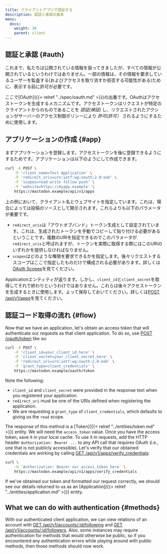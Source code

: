 ```yaml
---
title: クライアントアプリで認証する
description: 認証と承認の基本
menu:
  docs:
    weight: 30
    parent: client
---
```


## 認証と承認 {#auth}

これまで、私たちは公開されている情報を扱ってきましたが、すべての情報が公開されているというわけではありません。一部の情報は、その情報を要求しているユーザーを監査する(およびアクセスを取り消すか拒否する可能性がある)ために、表示する前に許可が必要です。

ここで[OAuth]({{< relref "../spec/oauth.md" >}})の出番です。OAuthはアクセストークンを生成するメカニズムです。アクセストークンはリクエストが特定のクライアントからのものであることを _認証(検証)_ し、リクエストされたアクションがサーバーのアクセス制御ポリシーにより _許可(許可）_ されるようにするために使用します。

## アプリケーションの作成 {#app}

まずアプリケーションを登録します。アクセストークンを後に登録できるようにするためです。アプリケーションは以下のようにして作成できます。

```bash
curl -X POST \
	-F 'client_name=Test Application' \
	-F 'redirect_uris=urn:ietf:wg:oauth:2.0:oob' \
	-F 'scopes=read write follow push' \
	-F 'website=https://myapp.example' \
	https://mastodon.example/api/v1/apps
```

上の例において、クライアント名とウェブサイトを指定しています。これは、場合によっては投稿のソースとして開示されます。これらよりも以下のパラメータが重要です。

* `redirect_uris`は「アウトオブバンド」トークン生成として設定されています。これは、生成されたトークンを手動でコピーして貼り付ける必要があるということです。複数のURIを指定できるのでこのパラメータが`redirect_uris`と呼ばれますが、トークンを実際に取得する際にはこのURIのいずれかを提供しなければなりません。
* `scopes`はどのような権限を要求できるかを指定します。後々リクエストするスコープはここで指定したものだけで構成される必要があります。詳しくは[OAuth Scopes](../api/oauth-scopes.md)を見てください。

Applicationエンティティが返ります。しかし、`client_id`と`client_secret`を取得してそれで終わりというわけではありません。これらは後々アクセストークンを生成するときに使用します。よって保存しておいてください。詳しくは[POST /api/v1/apps](../methods/apps/#create-an-application)を見てください。

## 認証コード取得の流れ {#flow}

Now that we have an application, let's obtain an access token that will authenticate our requests as that client application. To do so, use [POST /oauth/token](../methods/apps/oauth.md#obtain-a-token) like so:

```bash
curl -X POST \
	-F 'client_id=your_client_id_here' \
	-F 'client_secret=your_client_secret_here' \
	-F 'redirect_uri=urn:ietf:wg:oauth:2.0:oob' \
	-F 'grant_type=client_credentials' \
	https://mastodon.example/oauth/token
```

Note the following:

* `client_id` and `client_secret` were provided in the response text when you registered your application.
* `redirect_uri` must be one of the URIs defined when registering the application.
* We are requesting a `grant_type` of `client_credentials`, which defaults to giving us the `read` scope.

The response of this method is a [Token]({{< relref "../entities/token.md" >}}) entity. We will need the `access_token` value. Once you have the access token, save it in your local cache. To use it in requests, add the HTTP header `Authorization: Bearer ...` to any API call that requires OAuth \(i.e., one that is not publicly accessible\). Let's verify that our obtained credentials are working by calling [GET /api/v1/apps/verify\_credentials](../methods/apps/#verify-your-app-works):

```bash
curl \
	-H 'Authorization: Bearer our_access_token_here' \
	https://mastodon.example/api/v1/apps/verify_credentials
```

If we've obtained our token and formatted our request correctly, we should see our details returned to us as an [Application]({{< relref "../entities/application.md" >}}) entity.

## What we can do with authentication {#methods}

With our authenticated client application, we can view relations of an account with [GET /api/v1/accounts/:id/following](../methods/accounts/#following) and [GET /api/v1/accounts/:id/followers](../methods/accounts/#followers). Also, some instances may require authentication for methods that would otherwise be public, so if you encountered any authentication errors while playing around with public methods, then those methods should now work.

